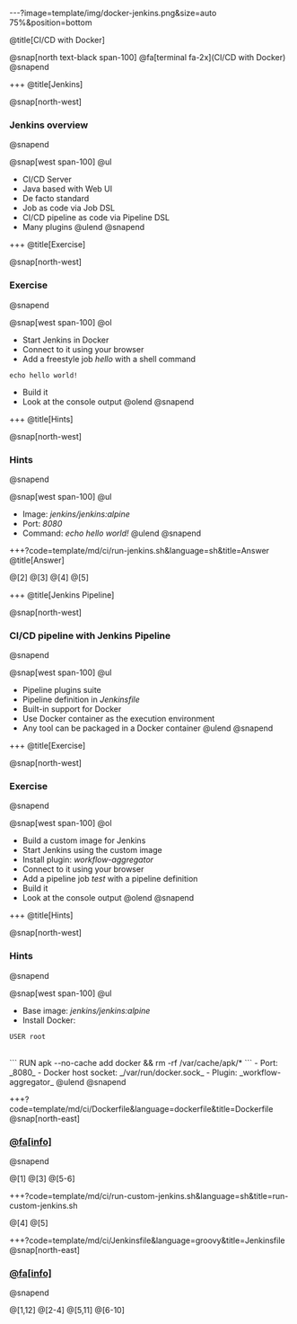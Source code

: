 ---?image=template/img/docker-jenkins.png&size=auto 75%&position=bottom

@title[CI/CD with Docker]

@snap[north text-black span-100]
@fa[terminal fa-2x](CI/CD with Docker)
@snapend

+++
@title[Jenkins]

@snap[north-west]
### Jenkins overview
@snapend

@snap[west span-100]
@ul[](false)
- CI/CD Server
- Java based with Web UI
- De facto standard
- Job as code via Job DSL
- CI/CD pipeline as code via Pipeline DSL
- Many plugins
@ulend
@snapend

+++
@title[Exercise]

@snap[north-west]
### Exercise
@snapend

@snap[west span-100]
@ol[](false)
- Start Jenkins in Docker
- Connect to it using your browser
- Add a freestyle job _hello_ with a shell command
```
echo hello world!
```
- Build it
- Look at the console output
@olend
@snapend

+++
@title[Hints]

@snap[north-west]
### Hints
@snapend

@snap[west span-100]
@ul[](false)
- Image: _jenkins/jenkins:alpine_
- Port: _8080_
- Command: _echo hello world!_
@ulend
@snapend

+++?code=template/md/ci/run-jenkins.sh&language=sh&title=Answer
@title[Answer]

@[2]
@[3]
@[4]
@[5]

+++
@title[Jenkins Pipeline]

@snap[north-west]
### CI/CD pipeline with Jenkins Pipeline
@snapend

@snap[west span-100]
@ul[](false)
- Pipeline plugins suite
- Pipeline definition in _Jenkinsfile_
- Built-in support for Docker
- Use Docker container as the execution environment
- Any tool can be packaged in a Docker container 
@ulend
@snapend

+++
@title[Exercise]

@snap[north-west]
### Exercise
@snapend

@snap[west span-100]
@ol[](false)
- Build a custom image for Jenkins
- Start Jenkins using the custom image
- Install plugin: _workflow-aggregator_
- Connect to it using your browser
- Add a pipeline job _test_ with a pipeline definition
- Build it
- Look at the console output
@olend
@snapend

+++
@title[Hints]

@snap[north-west]
### Hints
@snapend

@snap[west span-100]
@ul[](false)
- Base image: _jenkins/jenkins:alpine_
- Install Docker:
```
USER root
```
<br/>
```
RUN apk --no-cache add docker && rm -rf /var/cache/apk/*
```
- Port: _8080_
- Docker host socket: _/var/run/docker.sock_
- Plugin: _workflow-aggregator_
@ulend
@snapend

+++?code=template/md/ci/Dockerfile&language=dockerfile&title=Dockerfile
@snap[north-east]
### [@fa[info]](https://github.com/jenkinsci/docker/blob/master/README.md) <br/>
@snapend

@[1]
@[3]
@[5-6]

+++?code=template/md/ci/run-custom-jenkins.sh&language=sh&title=run-custom-jenkins.sh

@[4]
@[5]

+++?code=template/md/ci/Jenkinsfile&language=groovy&title=Jenkinsfile
@snap[north-east]
### [@fa[info]](https://jenkins.io/doc/book/pipeline/docker/) <br/>
@snapend

@[1,12]
@[2-4]
@[5,11]
@[6-10]

